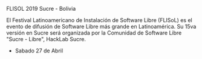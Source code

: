 FLISOL 2019 Sucre - Bolivia

El Festival Latinoamericano de Instalación de Software Libre (FLISoL) es el evento de difusión de Software Libre más grande en Latinoamérica. Su 15va versión en Sucre será organizada por la Comunidad de Software Libre "Sucre - Libre", HackLab Sucre.

* Sabado 27 de Abril 
